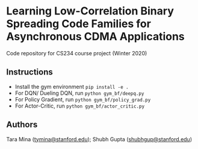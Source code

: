 # Learning Low-Correlation Binary Spreading Code Families for Asynchronous CDMA Applications

Code repository for CS234 course project (Winter 2020)

## Instructions

- Install the gym environment `pip install -e .`
- For DQN/ Dueling DQN, run `python gym_bf/deepq.py`
- For Policy Gradient, run `python gym_bf/policy_grad.py`
- For Actor-Critic, run `python gym_bf/actor_critic.py`

## Authors
Tara Mina (tymina@stanford.edu);
Shubh Gupta (shubhgup@stanford.edu)
